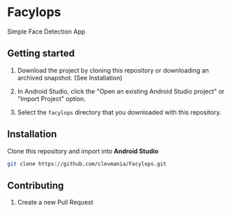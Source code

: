 # Facylops
Simple Face Detection App

## Getting started

1. Download the project by cloning this repository or downloading an archived snapshot. (See Installation)

2. In Android Studio, click the "Open an existing Android Studio project" or "Import Project" option.

3. Select the `facylops` directory that you downloaded with this repository.

## Installation
Clone this repository and import into **Android Studio**
```bash
git clone https://github.com/clevmania/Facylops.git
```

## Contributing

1. Create a new Pull Request
